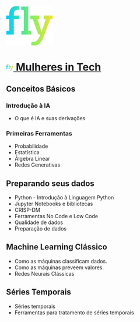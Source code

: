 ![Fly](logo_fly.png)
# <img src="./logo_fly.png" width=20>[ Mulheres in Tech](https://www.flyeducacao.org)

## Conceitos Básicos

### Introdução à IA
- O que é IA e suas derivações
### Primeiras Ferramentas
- Probabilidade
- Estatística
- Álgebra Linear
- Redes Generativas

## Preparando seus dados
- Python - Introdução à Linguagem Python
- Jupyter Notebooks e bibliotecas
- CRISP-DM
- Ferramentas No Code e Low Code 
- Qualidade de dados
- Preparação de dados

## Machine Learning Clássico
- Como as máquinas classificam dados.
- Como as máquinas preveem valores.
- Redes Neurais Clássicas

## Séries Temporais
- Séries temporais
- Ferramentas para tratamento de séries temporais

